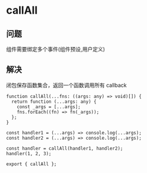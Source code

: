 # callAll

## 问题

组件需要绑定多个事件(组件预设,用户定义)

## 解决

闭包保存函数集合，返回一个函数调用所有 callback

```tsx | pure
function callAll(...fns: ((args: any) => void)[]) {
  return function (...args: any) {
    const _args = [...args];
    fns.forEach((fn) => fn(_args));
  };
}

const handler1 = (...args) => console.log(...args);
const handler2 = (...args) => console.log(...args);

const handler = callAll(handler1, handler2);
handler(1, 2, 3);

export { callAll };
```

